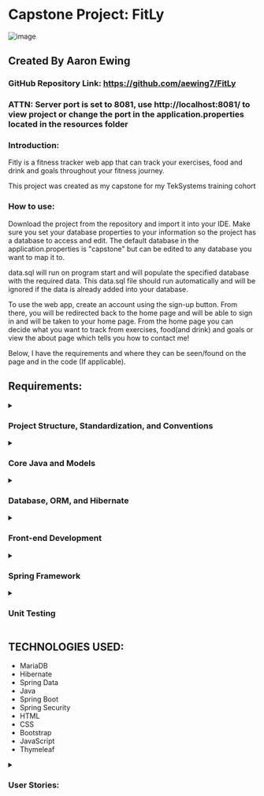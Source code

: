 # Capstone Project: FitLy
![image](https://github.com/aewing7/FitLy/blob/master/src/main/resources/static/pictures/AltLogoTextIcon.png?raw=true)
## Created By Aaron Ewing

### GitHub Repository Link: https://github.com/aewing7/FitLy

### ATTN: Server port is set to 8081, use http://localhost:8081/ to view project or change the port in the application.properties located in the resources folder

### Introduction:

Fitly is a fitness tracker web app that can track your exercises, food and drink and goals throughout your fitness journey. 

This project was created as my capstone for my TekSystems training cohort 


### How to use:

Download the project from the repository and import it into your IDE. Make sure you set your database properties to your information so the project has a database to access and edit. The default database in the application.properties is "capstone" but can be edited to any database you want to map it to.

data.sql will run on program start and will populate the specified database with the required data. This data.sql file should run automatically and will be ignored if the data is already added into your database.

To use the web app, create an account using the sign-up button. From there, you will be redirected back to the home page and will be able to sign in and will be taken to your home page. From the home page you can decide what you want to track from exercises, food(and drink) and goals or view the about page which tells you how to contact me! 

Below, I have the requirements and where they can be seen/found on the page and in the code (If applicable).


## Requirements:

<details><summary>

### Project Structure, Standardization, and Conventions 

</summary>

- The project package structure should be shown in class where the models, DAO/repositories, services, controllers, exceptions, etc., have a package. Views or templates do not require a package (Found in main folder)
- Each class should include comments to describe the class and the methods (Found in classes)
- Have the project pushed into GitHub from the early stage of development and hosted on GitHub with a “readme” file documenting an overview of your project (https://github.com/aewing7/FitLy)
</details>

<details><summary>

### Core Java and Models

</summary>

- Utilize Java classes with constant variables (i.e., variables that never change from their initial value). The value of these variables can be requested parameters, SQL queries used in the DAO, names of HTML pages, or URL patterns to forward a request to (Found throughout project)
- Have at least four models and corresponding tables in a relational database (if four models/tables do not make sense for your application, discuss this with your instructor) (Found in models package)
- At least four models (Found in models package)
- Apply exception handling (Exceptions found in exception package and exceptions thrown in controllers)

</details>

<details><summary>

### Database, ORM, and Hibernate

</summary>

- Use MariaDB as your DBMS (check with your instructor if you need support to install MariaDB on your computer) (Used mariaDB)
- Include a schema diagram of the tables and the SQL you used for the database (Schema found in schema folder in project root)
- The database configuration file must be set up correctly in your Spring application through “spring initializr” (in resources)
- Include at least three custom queries (Queries found in repositories)
- Use Hibernate or Jakarta Persistence API (JPA) directly or through Spring Data JPA (Used Hibernate and Spring Data JPA)
- Your application should include examples for all four CRUD operations (Create, Read, Update, and Delete) - (Found in every controller, can be seen running the app)

</details>

<details><summary>

### Front-end Development

</summary>

- Use CSS to style the Web pages. Use an external CSS stylesheet (internal styling may be used along with frameworks such as Bootstrap, but you must still include and utilize a custom CSS external file) (Css files found in resources/static/css files)
- Your application should include six different views/pages (HTML views can be found in resources)
- Use HTML to lay out the pages and Thymeleaf to make the pages dynamic (Frameworks such as Angular or React can also be used but will not be covered in the course. Both Angular or React are optional.). The application’s presentation must meet the general view requirements. (Found throughout the .html files)
- Use at least one JavaScript script linked from an external script file (Internal scripts may be used along with frameworks such as jQuery, but you must still include and utilize a custom JavaScript external file) (JS found in resources/static/js files)
- Include a navigation section that is included across multiple pages (Navbar found at the top of all pages once logged in)


</details>

<details><summary>

### Spring Framework

</summary>

- Use Spring Boot to develop your project (Completed)
- Models should be annotated for binding using Spring data binding through Jakarta and/or Hibernate validation (Found in models package)
- Include and implement at least two repositories and two service classes/interfaces (Found in service package and repository package)
- Include at least two ways of creating a managed bean/object (Completed)
- Use correct implementations of dependency injection with appropriate use of the @Autowired annotation (Completed)
- Include at least one example of session management (Spring Security can be used for session management) (Using Spring Security for session management)
- Use Transaction and request/response logging (write log to a file) (logging find in the root)
Include sign-up and login functionality with encrypted passwords using bcrypt (Spring Security will satisfy this requirement) (Completed with Spring Security)


</details>

<details><summary>

### Unit Testing

</summary>

- Test each query created in the repositories (Found in test package)
- Test at least one method in each service class (Found in test package)

</details>



## TECHNOLOGIES USED:

- MariaDB
- Hibernate
- Spring Data
- Java
- Spring Boot
- Spring Security
- HTML
- CSS
- Bootstrap
- JavaScript
- Thymeleaf



<details><summary>

### User Stories:

</summary>

1.	As a user, I want to be able to enter in my specific workout so that I can track which workouts ive done
2.	As a user, I want to be able to enter in my specific reps and weight for my workouts, so I can track my weekly progress
3.	As a user, I want to be able to see my entered workouts whenever I log in, so I can track my workout data
4.	As a user, I want to be able to set my account details (Name, Height, Weight) so that I can personalize my account
5.	As a user, I want to be able to log in so that I can see my saved data
6.	As a user, I want to be able to enter the food I have eaten, so I can track it.
7.	As a user, I want to be able to enter the calories for the food I ate, so I can track my daily intake.
8.	As a user, I want to be able to enter my servings for the food I ate to track the servings.
9.	As a user, I want to be able to sort my workouts by week so that I can see what I do week to week
10.	As a user, I want to be able to sort my food by daily and weekly so that I can track my eating habits.
11.	As a user, I want to be able to set future goals, so I will have reminders of what I want to work for.
12.	As a user, I want to be able to enter a specific number for sets I completed to track that along with my reps.

</details>




